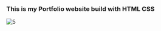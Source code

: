  ### This is **my Portfolio website** build with HTML CSS

![5](https://user-images.githubusercontent.com/101791324/188242372-7e2beb0b-95e4-499e-98ea-901c2c68e9ba.PNG)
